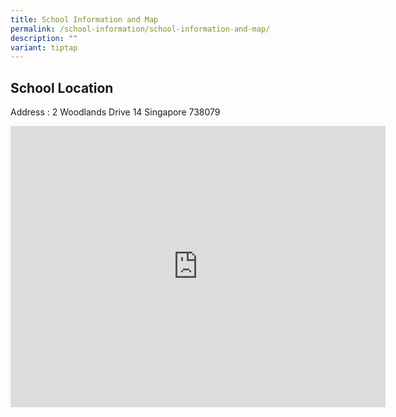 ```yaml
---
title: School Information and Map
permalink: /school-information/school-information-and-map/
description: ""
variant: tiptap
---
```

<h2>School Location</h2>
<p>Address : 2 Woodlands Drive 14&nbsp;Singapore 738079</p>
<div class="iframe-wrapper">
<iframe style="border:0;" height="450" width="600" allowfullscreen="true" frameborder="0" src="https://www.google.com/maps/embed?pb=!1m18!1m12!1m3!1d3988.569691482874!2d103.78795547472541!3d1.4334715613018703!2m3!1f0!2f0!3f0!3m2!1i1024!2i768!4f13.1!3m3!1m2!1s0x31da13a448f29cb9%3A0xcc4607983950a3c!2sWoodgrove%20Primary%20School!5e0!3m2!1sen!2ssg!4v1722326902218!5m2!1sen!2ssg"></iframe>
</div>
<p></p>